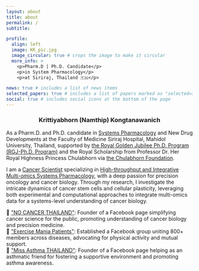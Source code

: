 ```yaml
---
layout: about
title: about
permalink: /
subtitle:

profile:
  align: left
  image: KK_pic.jpg
  image_circular: true # crops the image to make it circular
  more_info: >
    <p>Pharm.D | Ph.D. Candidate</p>
    <p>in System Pharmacology</p>
    <p>at Siriraj, Thailand 🇹🇭</p>

news: true # includes a list of news items
selected_papers: true # includes a list of papers marked as "selected={true}"
social: true # includes social icons at the bottom of the page
---
```

<center><h3>Krittiyabhorn (Namthip) Kongtanawanich</h3></center>

As a Pharm.D. and Ph.D. candidate in [Systems Pharmacology](https://www.sisyspharm.org/) and New Drug Developments at the Faculty of Medicine Siriraj Hospital, Mahidol University, Thailand, supported by [the Royal Golden Jubilee Ph.D. Program (RGJ-Ph.D. Program)](https://rgj.trf.or.th/main/en/) and the Royal Scholarship from Professor Dr. Her Royal Highness Princess Chulabhorn via [the Chulabhorn Foundation](https://www.cri.or.th/chulabhorn-foundation-en/). 

I am a [Cancer Scientist](https://kuchikinamthip.github.io/) specializing in [High-throughput and Integrative Multi-omics Systems Pharmacology](https://kuchikinamthip.github.io/cv/), with a deep passion for precision oncology and cancer biology. Through my research, I investigate the intricate dynamics of cancer stem cells and cellular plasticity, leveraging both experimental and computational approaches to integrate multi-omics data for a systems-level understanding of cancer biology.

  🌸 ["NO CANCER THAILAND"](https://www.facebook.com/nocancerTH/): Founder of a Facebook page simplifying cancer science for the public, promoting understanding of cancer biology and precision medicine. \
  🌸 ["Exercise Mania Patients"](https://www.facebook.com/share/g/8duUkQvoX8EXRZV6/): Established a Facebook group uniting 800+ members across diseases, advocating for physical activity and mutual support. \
  🌸 ["Miss Asthma THAILAND"](https://www.facebook.com/profile.php?id=61554265143399): Founder of a Facebook page helping as an asthmatic friend for fostering a supportive environment and promoting asthma awareness.


